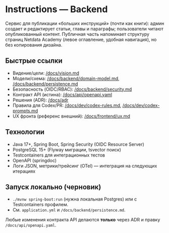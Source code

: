 # Instructions — Backend

Сервис для публикации «больших инструкций» (почти как книги): админ создает и редактирует статьи, главы и параграфы; пользователи читают опубликованный контент. Публичная часть напоминает структуру страниц Netdata Academy (левое оглавление, удобная навигация), но без копирования дизайна.

## Быстрые ссылки
- Видение/цели: [/docs/vision.md](docs/vision.md)
- Модели/схема: [/docs/backend/domain-model.md](docs/backend/domain-model.md), [/docs/backend/persistence.md](docs/backend/persistence.md)
- Безопасность (OIDC/RBAC): [/docs/backend/security.md](docs/backend/security.md)
- Контракт API (истина): [/docs/api/openapi.yaml](docs/api/openapi.yaml)
- Решения (ADR): [/docs/adr](docs/adr)
- Правила для Codex/PR: [/docs/dev/codex-rules.md](docs/dev/codex-rules.md), [/docs/dev/codex-prompts.md](docs/dev/codex-prompts.md)
- UX фронта (референс внешний): [/docs/frontend/ux.md](docs/frontend/ux.md)

## Технологии
- Java 17+, Spring Boot, Spring Security (OIDC Resource Server)
- PostgreSQL 15+ (Flyway миграции, tsvector поиск)
- Testcontainers для интеграционных тестов
- OpenAPI (springdoc)
- Логи JSON, метрики/трейсинг (OTel) — интеграция на следующих итерациях

## Запуск локально (черновик)
- `./mvnw spring-boot:run` (нужна локальная Postgres) или с Testcontainers профилем.
- См. `application.yml` и `/docs/backend/persistence.md`.

Любые изменения контракта API делаются **только** через ADR и правку `/docs/api/openapi.yaml`.
